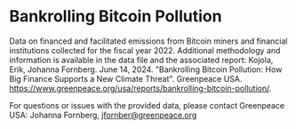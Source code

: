 # Bankrolling Bitcoin Pollution
Data on financed and facilitated emissions from Bitcoin miners and financial institutions collected for the fiscal year 2022. Additional methodology and information is available in the data file and the associated report: Kojola, Erik, Johanna Fornberg. June 14, 2024. "Bankrolling Bitcoin Pollution: How Big Finance Supports a New Climate Threat". Greenpeace USA. https://www.greenpeace.org/usa/reports/bankrolling-bitcoin-pollution/.

For questions or issues with the provided data, please contact Greenpeace USA: Johanna Fornberg, jfornber@greenpeace.org
